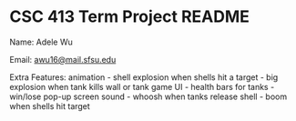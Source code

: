 # CSC 413 Term Project README

Name: Adele Wu

Email: awu16@mail.sfsu.edu

Extra Features:
    animation   - shell explosion when shells hit a target
                - big explosion when tank kills wall or tank
    game UI     - health bars for tanks
                - win/lose pop-up screen
    sound       - whoosh when tanks release shell
                - boom when shells hit target